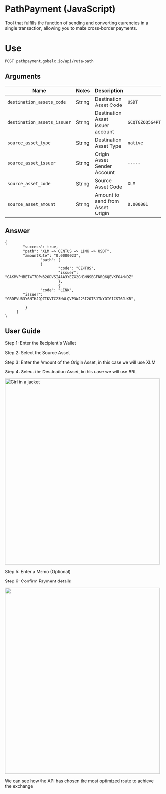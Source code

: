 # PathPayment (JavaScript)



Tool that fulfills the function of sending and converting currencies in a single transaction, allowing you to make cross-border payments.



<h1>Use</h1>


<pre><code>POST pathpayment.gobelx.io/api/ruta-path</code></pre>


<h2>Arguments</h2>

<table>
<thead>
<tr>
<th><font style="vertical-align: inherit;"><font style="vertical-align: inherit;">Name</font></font></th>
<th><font style="vertical-align: inherit;"><font style="vertical-align: inherit;">Notes</font></font></th>
<th><font style="vertical-align: inherit;"><font style="vertical-align: inherit;">Description</font></font></th>
<th><font style="vertical-align: inherit;"><font style="vertical-align: inherit;">Example</font></font></th>
</tr>
</thead>
<tbody>
<tr>
<td><code>destination_assets_code</code></td>
<td><font style="vertical-align: inherit;"><font style="vertical-align: inherit;">String</font></font></td>
<td><font style="vertical-align: inherit;"><font style="vertical-align: inherit;">Destination Asset Code</font></font></td>
<td><code>USDT</code></td>
</tr>
<tr>
<td><code>destination_assets_issuer</code></td>
<td><font style="vertical-align: inherit;"><font style="vertical-align: inherit;">String</font></font></td>
<td><font style="vertical-align: inherit;"><font style="vertical-align: inherit;">Destination Asset issuer account</font></font></td>
<td><code>GCQTGZQQ5G4PTM2GL7CDIFKUBIPEC52BROAQIAPW53XBRJVN6ZJVTG6V</code></td>
</tr>
<tr>
<td><code>source_asset_type</code></td>
<td><font style="vertical-align: inherit;"><font style="vertical-align: inherit;">String</font></font></td>
<td><font style="vertical-align: inherit;"><font style="vertical-align: inherit;">Destination Asset Type</font></font></td>
<td><code>native</code></td>
</tr>
<tr>
<td><code>source_asset_issuer</code></td>
<td><font style="vertical-align: inherit;"><font style="vertical-align: inherit;">String</font></font></td>
<td><font style="vertical-align: inherit;"><font style="vertical-align: inherit;"></font>Origin Asset Sender Account</font></td>
<td><code>-----</code></td>
</tr>
<tr>
<td><code>source_asset_code</code></td>
<td><font style="vertical-align: inherit;"><font style="vertical-align: inherit;">String</font></font></td>
<td><font style="vertical-align: inherit;"><font style="vertical-align: inherit;">Source Asset Code</font></font></td>
<td><code>XLM</code></td>
</tr>
<tr>
<td><code>source_asset_amount</code></td>
<td><font style="vertical-align: inherit;"><font style="vertical-align: inherit;">String</font></font></td>
<td><font style="vertical-align: inherit;"><font style="vertical-align: inherit;">Amount to send from Asset Origin </font><font style="vertical-align: inherit;"></font></font></td>
<td><code>0.000001</code></td>
</tr>
</tbody>
</table>


<h2>Answer</h2>

<pre class="cm-s-monokai CodeMirror codeBlock codeBlock--syntaxHighlight"><code class="language-json">{
        <span class="cm-string">"success"</span>: <span class="cm-string">true</span>,
        <span class="cm-string">"path"</span>: <span class="cm-string">"XLM => CENTUS => LINK => USDT"</span>,
        <span class="cm-string">"amountRute"</span>: <span class="cm-string">"0.0000023"</span>,
                <span class="cm-string">"path"</span>: [
                {
                        <span class="cm-string cm-property">"code"</span>: <span class="cm-string">"CENTUS"</span>,
                        <span class="cm-string cm-property">"issuer"</span>: <span class="cm-string">"GAKMVPHBET4T7DPN32ODVSI4AA3YEZX2GHGNNSBGFNRQ6QEVKFO4MNDZ"</span> 
                        },
                        {
                <span class="cm-string">"code"</span>: <span class="cm-string">"LINK"</span>,
        <span class="cm-string">"issuer"</span>: <span class="cm-string">"GBDEVU63Y6NTHJQQZIKVTC23NWLQVP3WJ2RI2OTSJTNYOIGICST6DUXR"</span>,
                
         }
     ]
}
</code></pre>


<h2>User Guide</h2>

Step 1: Enter the Recipient's Wallet

 
 
Step 2: Select the Source Asset
 
  
  
Step 3: Enter the Amount of the Origin Asset, in this case we will use XLM
  
  
  
Step 4: Select the Destination Asset, in this case we will use BRL
  
  <img src="https://gitlab.com/papayagroup20/prontopago/-/blob/master/main/static/img/doc/doc-1.jpg" alt="Girl in a jacket" width="500" height="600">
  
Step 5: Enter a Memo (Optional) 
  
Step 6: Confirm Payment details
  
  <img src="https://gitlab.com/papayagroup20/prontopago/-/blob/master/main/static/img/doc/doc-1.jpg"  width="500" height="600">
  
 We can see how the API has chosen the most optimized route to achieve the exchange 
